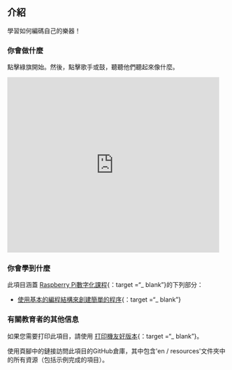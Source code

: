 ## 介紹

學習如何編碼自己的樂器！

### 你會做什麼

點擊綠旗開始。然後，點擊歌手或鼓，聽聽他們聽起來像什麼。

<div class="scratch-preview">
  <iframe allowtransparency="true" width="485" height="402" src="https://scratch.mit.edu/projects/embed/26741186/?autostart=false" frameborder="0"></iframe>
</div>

### 你會學到什麼

此項目涵蓋 [Raspberry Pi數字化課程](http://rpf.io/curriculum){：target =“_ blank”}的下列部分：

+ [使用基本的編程結構來創建簡單的程序](https://www.raspberrypi.org/curriculum/programming/creator){：target =“_ blank”}

### 有關教育者的其他信息

如果您需要打印此項目，請使用 [打印機友好版本](https://projects.raspberrypi.org/en/projects/rock-band/print){：target =“_ blank”}。

使用頁腳中的鏈接訪問此項目的GitHub倉庫，其中包含'en / resources'文件夾中的所有資源（包括示例完成的項目）。